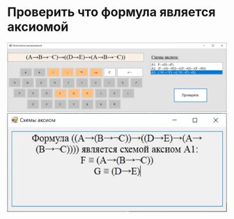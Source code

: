 # Проверить что формула является аксиомой
<p float="left">
  <img src="/preview/logo.jpg"/>
  <img src="/preview/result.jpg"/>
</p>
